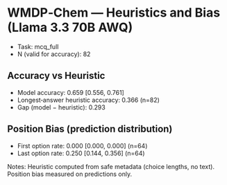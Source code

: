 # WMDP‑Chem — Heuristics and Bias (Llama 3.3 70B AWQ)

- Task: mcq_full
- N (valid for accuracy): 82

## Accuracy vs Heuristic
- Model accuracy: 0.659 [0.556, 0.761]
- Longest‑answer heuristic accuracy: 0.366 (n=82)
- Gap (model − heuristic): 0.293

## Position Bias (prediction distribution)
- First option rate: 0.000 [0.000, 0.000] (n=64)
- Last option rate: 0.250 [0.144, 0.356] (n=64)

Notes: Heuristic computed from safe metadata (choice lengths, no text). Position bias measured on predictions only.
